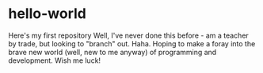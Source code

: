 # hello-world
Here's my first repository
Well, I've never done this before - am a teacher by trade, but looking to "branch" out. Haha.  Hoping to make a foray into the brave new world (well, new to me anyway) of programming and development.  Wish me luck!
